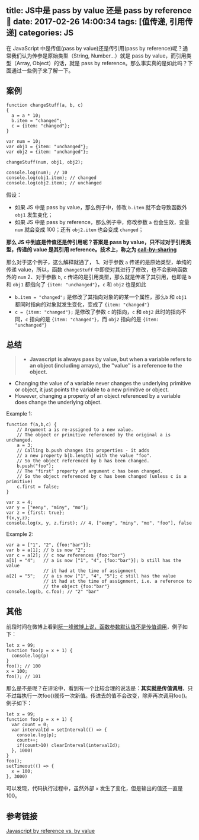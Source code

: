 title: JS中是 pass by value 还是 pass by reference🤔
date: 2017-02-26 14:00:34
tags: [值传递, 引用传递]
categories: JS
---


在 JavaScript 中是传值(pass by value)还是传引用(pass by reference)呢？通常我们认为传参是原始类型（String, Number...）就是 pass by value，而引用类型（Array, Object）的话，就是 pass by reference。那么事实真的是如此吗？下面通过一些例子来了解一下。

<!-- more -->

## 案例
```
function changeStuff(a, b, c)
{
  a = a * 10;
  b.item = "changed";
  c = {item: "changed"};
}

var num = 10;
var obj1 = {item: "unchanged"};
var obj2 = {item: "unchanged"};

changeStuff(num, obj1, obj2);

console.log(num); // 10
console.log(obj1.item); // changed
console.log(obj2.item); // unchanged
```
假设：
- 如果 JS 中是 pass by value，那么例子中，修改 `b.item` 就不会导致函数外 `obj1` 发生变化；
- 如果 JS 中是 pass by reference，那么例子中，修改参数 `a` 也会生效，变量 `num` 就会变成 100；还有 `obj2.item` 也会变成 `changed`；

**那么 JS 中到底是传值还是传引用呢？答案是 pass by value，只不过对于引用类型，传递的 value 是其引用 reference。技术上，称之为 [call-by-sharing](https://en.wikipedia.org/wiki/Evaluation_strategy#Call_by_sharing)**

那么对于这个例子，这么解释就通了，
1、对于参数 `a` 传递的是原始类型，单纯的传递 value，所以，函数 `changeStuff` 中即使对其进行了修改，也不会影响函数外的 `num`
2、对于参数 `b`, `c` 传递的是引用类型，那么就是传递了其引用，也即是 `b` 和 `obj1` 都指向了 `{item: "unchanged"}`，`c` 和 `obj2` 也是如此
- `b.item = "changed";` 是修改了其指向对象的的某一个属性，那么`b` 和 `obj1` 都同时指向的对象就发生变化，变成了 `{item: "changed"}`
- `c = {item: "changed"};` 是修改了参数 `c` 的指向，`c` 和 `obj2` 此时的指向不同，`c` 指向的是 `{item: "changed"}`，而 `obj2` 指向的是 `{item: "unchanged"}`

## 总结
>- **Javascript is always pass by value, but when a variable refers to an object (including arrays), the "value" is a reference to the object.**
- Changing the value of a variable never changes the underlying primitive or object, it just points the variable to a new primitive or object.
- However, changing a property of an object referenced by a variable does change the underlying object.

Example 1:
```
function f(a,b,c) {
    // Argument a is re-assigned to a new value.
    // The object or primitive referenced by the original a is unchanged.
    a = 3;
    // Calling b.push changes its properties - it adds
    // a new property b[b.length] with the value "foo".
    // So the object referenced by b has been changed.
    b.push("foo");
    // The "first" property of argument c has been changed.
    // So the object referenced by c has been changed (unless c is a primitive)
    c.first = false;
}

var x = 4;
var y = ["eeny", "miny", "mo"];
var z = {first: true};
f(x,y,z);
console.log(x, y, z.first); // 4, ["eeny", "miny", "mo", "foo"], false
```
Example 2:
```
var a = ["1", "2", {foo:"bar"}];
var b = a[1]; // b is now "2";
var c = a[2]; // c now references {foo:"bar"}
a[1] = "4";   // a is now ["1", "4", {foo:"bar"}]; b still has the value
              // it had at the time of assignment
a[2] = "5";   // a is now ["1", "4", "5"]; c still has the value
              // it had at the time of assignment, i.e. a reference to
              // the object {foo:"bar"}
console.log(b, c.foo); // "2" "bar"
```
## 其他
前段时间在微博上看到[阮一峰微博上说，函数参数默认值不是传值调用](http://weibo.com/1400854834/ErIrQ0BYg?type=comment#_rnd1488085633169)，例子如下：
```
let x = 99;
function foo(p = x + 1) {
  console.log(p)
}
foo(); // 100
x = 100;
foo(); // 101
```
那么是不是呢？在评论中，看到有一个比较合理的说法是：**其实就是传值调用**，只不过每执行一次foo()就传一次新值。传进去的值不会改变，除非再次调用foo()。例子如下：
```
let x = 99;
function foo(p = x + 1) {
  var count = 0;
  var intervalId = setInterval(() => {
    console.log(p);
    count++;
    if(count>10) clearInterval(intervalId);
  }, 1000)
}
foo();
setTimeout(() => {
  x = 100;
}, 3000)
```
可以发现，代码执行过程中，虽然外部 `x` 发生了变化，但是输出的值还一直是 100。

## 参考链接
[Javascript by reference vs. by value](http://stackoverflow.com/questions/6605640/javascript-by-reference-vs-by-value?answertab=votes#tab-top)
